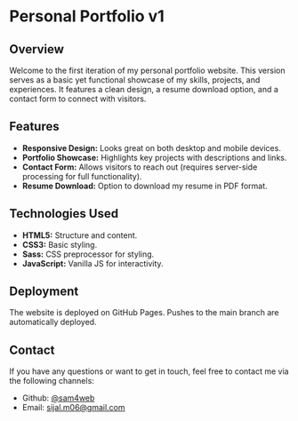 # Personal Portfolio v1

## Overview

Welcome to the first iteration of my personal portfolio website. This version serves as a basic yet functional showcase of my skills, projects, and experiences. It features a clean design, a resume download option, and a contact form to connect with visitors.

## Features

- **Responsive Design:** Looks great on both desktop and mobile devices.
- **Portfolio Showcase:** Highlights key projects with descriptions and links.
- **Contact Form:** Allows visitors to reach out (requires server-side processing for full functionality).
- **Resume Download:** Option to download my resume in PDF format.

## Technologies Used

- **HTML5:** Structure and content.
- **CSS3:** Basic styling.
- **Sass:** CSS preprocessor for styling.
- **JavaScript:** Vanilla JS for interactivity.

## Deployment

The website is deployed on GitHub Pages. Pushes to the main branch are automatically deployed.

## Contact

If you have any questions or want to get in touch, feel free to contact me via the following channels:

- Github: [@sam4web](https://github.com/sam4web)
- Email: [sijal.m06@gmail.com](mailto:sijal.m06@gmail.com)
